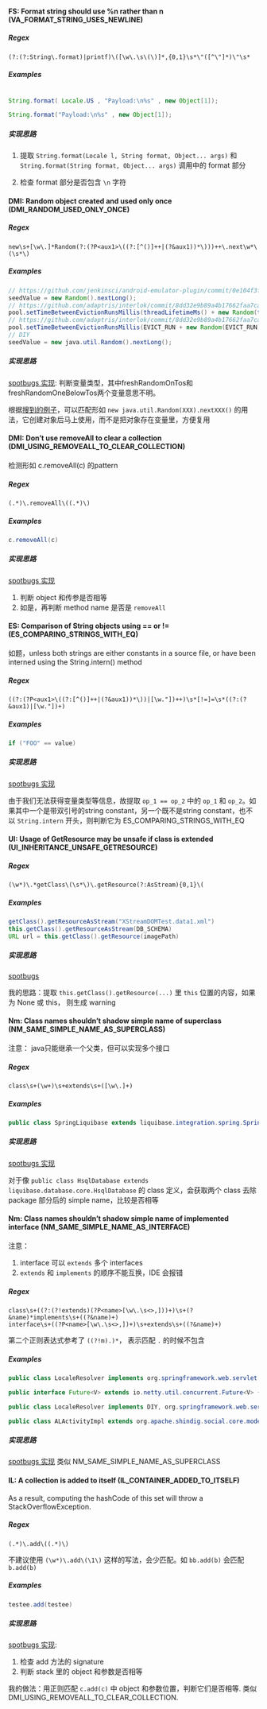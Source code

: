 #### FS: Format string should use %n rather than n (VA_FORMAT_STRING_USES_NEWLINE)

##### Regex
```regexp
(?:(?:String\.format)|printf)\([\w\.\s\(\)]*,{0,1}\s*\"([^\"]*)\"\s*
```
##### Examples
```java

String.format( Locale.US , "Payload:\n%s" , new Object[1]);

String.format("Payload:\n%s" , new Object[1]);
```

##### 实现思路

1. 提取 `String.format(Locale l, String format, Object... args)`  和 `String.format(String format, Object... args)` 调用中的 format 部分

2. 检查 format 部分是否包含 `\n` 字符



#### DMI: Random object created and used only once (DMI_RANDOM_USED_ONLY_ONCE)
##### Regex
```regexp
new\s+[\w\.]*Random(?:(?P<aux1>\((?:[^()]++|(?&aux1))*\)))++\.next\w*\(\s*\)
```
##### Examples
```java
// https://github.com/jenkinsci/android-emulator-plugin/commit/0e104f3f0fc18505c13932fccd3b2297e78db694#diff-238b9af87181bb379670392cdb1dcd6bL173
seedValue = new Random().nextLong();
// https://github.com/adaptris/interlok/commit/8dd32e9b89a4b17662faa7ca986756f3cc348cc7#diff-1e0469ce35c1d148418525088df452a2L405
pool.setTimeBetweenEvictionRunsMillis(threadLifetimeMs() + new Random(threadLifetimeMs()).nextLong());
// https://github.com/adaptris/interlok/commit/8dd32e9b89a4b17662faa7ca986756f3cc348cc7#diff-766b5e25592ad321e107f1f856d8a08bL102
pool.setTimeBetweenEvictionRunsMillis(EVICT_RUN + new Random(EVICT_RUN).nextLong());
// DIY
seedValue = new java.util.Random().nextLong();
```
##### 实现思路
[spotbugs 实现](https://github.com/spotbugs/spotbugs/blob/07bf864b83083c467e29f1b2de58a2cf5aa5c0d6/spotbugs/src/main/java/edu/umd/cs/findbugs/detect/DumbMethods.java#L495): 判断变量类型，其中freshRandomOnTos和freshRandomOneBelowTos两个变量意思不明。

根据[搜到的例子](https://github.com/search?q=DMI_RANDOM_USED_ONLY_ONCE&type=commits)，可以匹配形如 `new java.util.Random(XXX).nextXXX()` 的用法，它创建对象后马上使用，而不是把对象存在变量里，方便复用

#### DMI: Don’t use removeAll to clear a collection (DMI_USING_REMOVEALL_TO_CLEAR_COLLECTION)
检测形如 c.removeAll(c) 的pattern

##### Regex

```regexp
(.*)\.removeAll\((.*)\)
```
##### Examples
```java
c.removeAll(c)
```
##### 实现思路
[spotbugs 实现](https://github.com/spotbugs/spotbugs/blob/07bf864b83083c467e29f1b2de58a2cf5aa5c0d6/spotbugs/src/main/java/edu/umd/cs/findbugs/detect/FindUnrelatedTypesInGenericContainer.java#L509)

1. 判断 object 和传参是否相等
2. 如是，再判断 method name 是否是 `removeAll`

#### ES: Comparison of String objects using == or != (ES_COMPARING_STRINGS_WITH_EQ)
如题，unless both strings are either constants in a source file, or have been interned using the String.intern() method
##### Regex
```regexp
((?:(?P<aux1>\((?:[^()]++|(?&aux1))*\))|[\w."])++)\s*[!=]=\s*((?:(?&aux1)|[\w."])+)
```
##### Examples
```java
if ("FOO" == value)
```
##### 实现思路
[spotbugs 实现](https://github.com/spotbugs/spotbugs/blob/07bf864b83083c467e29f1b2de58a2cf5aa5c0d6/spotbugs/src/main/java/edu/umd/cs/findbugs/detect/FindRefComparison.java#L996) 

由于我们无法获得变量类型等信息，故提取 `op_1 == op_2` 中的 `op_1` 和 `op_2`。如果其中一个是带双引号的string constant，另一个既不是string constant，也不以 `String.intern` 开头，则判断它为 ES_COMPARING_STRINGS_WITH_EQ

#### UI: Usage of GetResource may be unsafe if class is extended (UI_INHERITANCE_UNSAFE_GETRESOURCE)

##### Regex
```regexp
(\w*)\.*getClass\(\s*\)\.getResource(?:AsStream){0,1}\(
```
##### Examples
```java
getClass().getResourceAsStream("XStreamDOMTest.data1.xml")
this.getClass().getResourceAsStream(DB_SCHEMA)
URL url = this.getClass().getResource(imagePath)
```
##### 实现思路
[spotbugs](https://github.com/spotbugs/spotbugs/blob/07bf864b83083c467e29f1b2de58a2cf5aa5c0d6/spotbugs/src/main/java/edu/umd/cs/findbugs/detect/InheritanceUnsafeGetResource.java#L108)

我的思路：提取 `this.getClass().getResource(...)` 里 `this` 位置的内容，如果为 None 或 this， 则生成 warning

#### Nm: Class names shouldn’t shadow simple name of superclass (NM_SAME_SIMPLE_NAME_AS_SUPERCLASS)
注意： java只能继承一个父类，但可以实现多个接口
##### Regex
```regexp
class\s+(\w+)\s+extends\s+([\w\.]+)
```
##### Examples
```java
public class SpringLiquibase extends liquibase.integration.spring.SpringLiquibase
```
##### 实现思路
[spotbugs 实现](https://github.com/spotbugs/spotbugs/blob/07bf864b83083c467e29f1b2de58a2cf5aa5c0d6/spotbugs/src/main/java/edu/umd/cs/findbugs/detect/Naming.java#L308) 

对于像 `public class HsqlDatabase extends liquibase.database.core.HsqlDatabase` 的 class 定义，会获取两个 class 去除 package 部分后的 simple name，比较是否相等

#### Nm: Class names shouldn’t shadow simple name of implemented interface (NM_SAME_SIMPLE_NAME_AS_INTERFACE)
注意： 
1. interface 可以 `extends` 多个 interfaces
2. `extends` 和 `implements` 的顺序不能互换，IDE 会报错

##### Regex
```regexp
class\s+((?:(?!extends)(?P<name>[\w\.\s<>,]))+)\s+(?&name)*implements\s+((?&name)+)
interface\s+((?P<name>[\w\.\s<>,])+)\s+extends\s+((?&name)+)
```
第二个正则表达式参考了 `((?!m).)*`， 表示匹配 `.` 的时候不包含
##### Examples

```java
public class LocaleResolver implements org.springframework.web.servlet.LocaleResolver

public interface Future<V> extends io.netty.util.concurrent.Future<V> {

public class LocaleResolver implements DIY, org.springframework.web.servlet.LocaleResolver {

public class ALActivityImpl extends org.apache.shindig.social.core.model.ActivityImpl implements Activity
```
##### 实现思路
[spotbugs 实现](https://github.com/spotbugs/spotbugs/blob/07bf864b83083c467e29f1b2de58a2cf5aa5c0d6/spotbugs/src/main/java/edu/umd/cs/findbugs/detect/Naming.java#L313) 类似 NM_SAME_SIMPLE_NAME_AS_SUPERCLASS

#### IL: A collection is added to itself (IL_CONTAINER_ADDED_TO_ITSELF)
As a result, computing the hashCode of this set will throw a StackOverflowException.
##### Regex
```regexp
(.*)\.add\((.*)\)
```
不建议使用 `(\w*)\.add\(\1\)` 这样的写法，会少匹配。如 `bb.add(b)` 会匹配 `b.add(b)`
##### Examples
```java
testee.add(testee)
```
##### 实现思路
[spotbugs 实现](https://github.com/spotbugs/spotbugs/blob/07bf864b83083c467e29f1b2de58a2cf5aa5c0d6/spotbugs/src/main/java/edu/umd/cs/findbugs/detect/InfiniteRecursiveLoop.java#L104):
1. 检查 add 方法的 signature
2. 判断 stack 里的 object 和参数是否相等

我的做法：用正则匹配 `c.add(c)` 中 object 和参数位置，判断它们是否相等. 类似 DMI_USING_REMOVEALL_TO_CLEAR_COLLECTION.